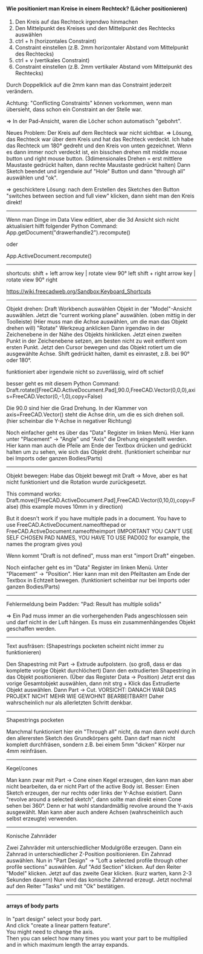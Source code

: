 #### Wie positioniert man Kreise in einem Rechteck? (Löcher positionieren)

1. Den Kreis auf das Rechteck irgendwo hinmachen
1. Den Mittelpunkt des Kreises und den Mittelpunkt des Rechtecks auswählen
1. ctrl + h (horizontales Constraint)
1. Constraint einstellen (z.B. 2mm horizontaler Abstand vom Mittelpunkt des Rechtecks)
1. ctrl + v (vertikales Constraint)
1. Constraint einstellen (z.B. 2mm vertikaler Abstand vom Mittelpunkt des Rechtecks)

Durch Doppelklick auf die 2mm kann man das Constraint jederzeit verändern.

Achtung: "Conflicting Constraints" können vorkommen, wenn man übersieht, dass schon ein Constraint an der Stelle war.


=> In der Pad-Ansicht, waren die Löcher schon automatisch "gebohrt".


Neues Problem: Der Kreis auf dem Rechteck war nicht sichtbar.
=> Lösung, das Rechteck war über dem Kreis und hat das Rechteck verdeckt.
Ich habe das Rechteck um 180° gedreht und den Kreis von unten gezeichnet.
Wenn es dann immer noch verdeckt ist, ein bisschen drehen mit middle mouse button und right mouse button.
(3dimensionales Drehen = erst mittlere Maustaste gedrückt halten, dann rechte Maustaste gedrückt halten)
Dann Sketch beendet und irgendwie auf "Hole" Button und dann "through all" auswählen und "ok".

=> geschicktere Lösung: nach dem Erstellen des Sketches den Button "switches between section and full view" klicken, dann sieht man den Kreis direkt!

---------------------------------------------------------------------------------------------------

Wenn man Dinge im Data View editiert, aber die 3d Ansicht sich nicht aktualisiert hilft folgender Python Command:
App.getDocument("drawerhandle2").recompute()

oder

App.ActiveDocument.recompute()

---------------------------------------------------------------------------------------------------

shortcuts:
shift + left arrow key   |   rotate view 90° left
shift + right arrow key   |   rotate view 90° right

https://wiki.freecadweb.org/Sandbox:Keyboard_Shortcuts

---------------------------------------------------------------------------------------------------

Objekt drehen:
Draft Workbench auswählen
Objekt in der "Model"-Ansicht auswählen.
Jetzt die "current working plane" auswählen. (oben mittig in der Toolleiste)
(Hier muss man die Achse auswählen, um die man das Objekt drehen will)
"Rotate" Werkzeug anklicken
Dann irgendwo in der Zeichenebene in der Nähe des Objekts hinklicken.
Jetzt einen zweiten Punkt in der Zeichenebene setzen, am besten nicht zu weit entfernt vom ersten Punkt.
Jetzt den Cursor bewegen und das Objekt rotiert um die ausgewählte Achse.
Shift gedrückt halten, damit es einrastet, z.B. bei 90° oder 180°.

funktioniert aber irgendwie nicht so zuverlässig, wird oft schief

besser geht es mit diesem Python Command:
Draft.rotate([FreeCAD.ActiveDocument.Pad],90.0,FreeCAD.Vector(0,0,0),axis=FreeCAD.Vector(0,-1,0),copy=False)

Die 90.0 sind hier die Grad Drehung.
In der Klammer von axis=FreeCAD.Vector() steht die Achse drin, um die es sich drehen soll. (hier scheinbar die Y-Achse in negativer Richtung)

Noch einfacher geht es über das "Data" Register im linken Menü.
Hier kann unter "Placement" -> "Angle" und "Axis" die Drehung eingestellt werden.
Hier kann man auch die Pfeile am Ende der Textbox drücken und gedrückt halten um zu sehen, wie sich das Objekt dreht.
(funktioniert scheinbar nur bei Imports oder ganzen Bodies/Parts)

---------------------------------------------------------------------------------------------------

Objekt bewegen:
Habe das Objekt bewegt mit Draft -> Move, aber es hat nicht funktioniert und die Rotation wurde zurückgesetzt.

This command works:
Draft.move([FreeCAD.ActiveDocument.Pad],FreeCAD.Vector(0,10,0),copy=False)
(this example moves 10mm in y direction)

But it doesn't work if you have multiple pads in a document.
You have to use FreeCAD.ActiveDocument.nameofthepad or FreeCAD.ActiveDocument.nameoftheimport
(IMPORTANT YOU CAN'T USE SELF CHOSEN PAD NAMES, YOU HAVE TO USE PAD002 for example, the names the program gives you)

Wenn kommt "Draft is not defined", muss man erst
"import Draft" eingeben.

Noch einfacher geht es im "Data" Register im linken Menü.
Unter "Placement" -> "Position".
Hier kann man mit den Pfeiltasten am Ende der Textbox in Echtzeit bewegen.
(funktioniert scheinbar nur bei Imports oder ganzen Bodies/Parts)

---------------------------------------------------------------------------------------------------

Fehlermeldung beim Padden:
"Pad: Result has multiple solids"

=> Ein Pad muss immer an die vorhergehenden Pads angeschlossen sein und darf nicht in der Luft hängen.
Es muss ein zusammenhängendes Objekt geschaffen werden.

---------------------------------------------------------------------------------------------------

Text ausfräsen: (Shapestrings pocketen scheint nicht immer zu funktionieren)

Den Shapestring mit Part -> Extrude aufpolstern. (so groß, dass er das komplette vorige Objekt durchlöchert)
Dann den extrudierten Shapestring in das Objekt positionieren. (Über das Register Data -> Position)
Jetzt erst das vorige Gesamtobjekt auswählen, dann mit strg + Klick das Extrudierte Objekt auswählen.
Dann Part -> Cut.
VORSICHT: DANACH WAR DAS PROJEKT NICHT MEHR WIE GEWOHNT BEARBEITBAR!!!
Daher wahrscheinlich nur als allerletzten Schritt denkbar.

---------------------------------------------------------------------------------------------------

Shapestrings pocketen

Manchmal funktioniert hier ein "Through all" nicht, da man dann wohl durch den allerersten Sketch des Grundkörpers geht.
Dann darf man nicht komplett durchfräsen, sondern z.B. bei einem 5mm "dicken" Körper nur 4mm reinfräsen.

---------------------------------------------------------------------------------------------------

Kegel/cones

Man kann zwar mit Part -> Cone einen Kegel erzeugen, den kann man aber nicht bearbeiten, da er nicht Part of the active Body ist.
Besser: Einen Sketch erzeugen, der nur rechts oder links der Y-Achse existiert.
Dann "revolve around a selected sketch", dann sollte man direkt einen Cone sehen bei 360°.
Denn er hat wohl standardmäßig revolve around the Y-axis ausgewählt.
Man kann aber auch andere Achsen (wahrscheinlich auch selbst erzeugte) verwenden.

---------------------------------------------------------------------------------------------------

Konische Zahnräder

Zwei Zahnräder mit unterschiedlicher Modulgröße erzeugen.
Dann ein Zahnrad in unterschiedlicher Z-Position positionieren.
Ein Zahnrad auswählen.
Nun in "Part Design" -> "Loft a selected profile through other profile sections" auswählen.
Auf "Add Section" klicken.
Auf den Reiter "Model" klicken.
Jetzt auf das zweite Gear klicken. (kurz warten, kann 2-3 Sekunden dauern)
Nun wird das konische Zahnrad erzeugt.
Jetzt nochmal auf den Reiter "Tasks" und mit "Ok" bestätigen.

---

#### arrays of body parts

In "part design" select your body part.\
And click "create a linear pattern feature".\
You might need to change the axis.\
Then you can select how many times you want your part to be multiplied\
and in which maximum length the array expands.
